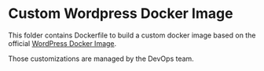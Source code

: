 # Custom Wordpress Docker Image

This folder contains Dockerfile to build a custom docker image based on
the official [WordPress Docker Image](https://hub.docker.com/_/wordpress).

Those customizations are managed by the DevOps team.
